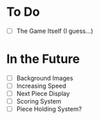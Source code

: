 # To Do
- [ ] The Game Itself (I guess...)

# In the Future
- [ ] Background Images
- [ ] Increasing Speed
- [ ] Next Piece Display
- [ ] Scoring System
- [ ] Piece Holding System?
